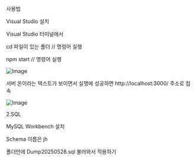사용법

Visual Studio 설치

Visual Studio 터미널에서

cd 파일이 있는 폴더 // 명령어 실행 

npm start // 명령어 실행

![Image](https://github.com/user-attachments/assets/58540d52-e71a-4462-9313-61320a91436b)

서버 온이라는 텍스트가 보이면서 실행에 성공하면 http://localhost:3000/ 주소로 접속

![Image](https://github.com/user-attachments/assets/64d1fa16-916e-4a38-84c0-c5b0f6c96ecd)

2.SQL

MySQL Workbench 설치 

Schema 이름은 jh

폴더안에 Dump20250528.sql 불러와서 적용하기


